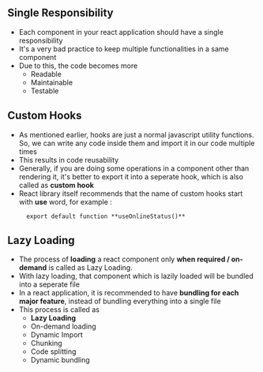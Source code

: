 ## Single Responsibility

- Each component in your react application should have a single responsibility
- It's a very bad practice to keep multiple functionalities in a same component
- Due to this, the code becomes more
  - Readable
  - Maintainable
  - Testable

## Custom Hooks

- As mentioned earlier, hooks are just a normal javascript utility functions. So, we can write any code inside them and import it in our code multiple times
- This results in code reusability
- Generally, if you are doing some operations in a component other than rendering it, it's better to export it into a seperate hook, which is also called as **custom hook**
- React library itself recommends that the name of custom hooks start with **use** word, for example :
  ```
    export default function **useOnlineStatus()**
  ```

## Lazy Loading

- The process of **loading** a react component only **when required / on-demand** is called as Lazy Loading.
- With lazy loading, that component which is lazily loaded will be bundled into a seperate file
- In a react application, it is recommended to have **bundling for each major feature**, instead of bundling everything into a single file
- This process is called as
  - **Lazy Loading**
  - On-demand loading
  - Dynamic Import
  - Chunking
  - Code splitting
  - Dynamic bundling
